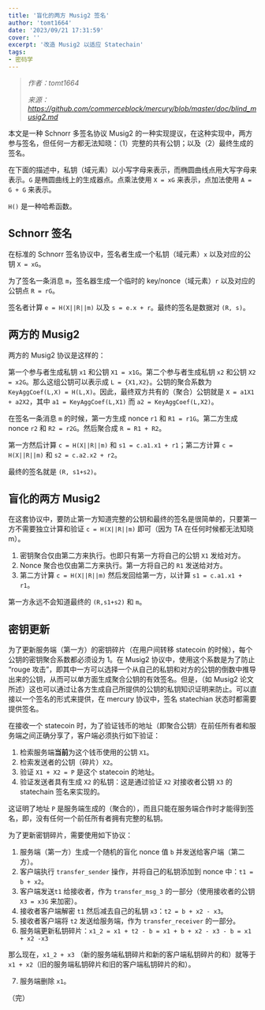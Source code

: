 ```yaml
---
title: '盲化的两方 Musig2 签名'
author: 'tomt1664'
date: '2023/09/21 17:31:59'
cover: ''
excerpt: '改造 Musig2 以适应 Statechain'
tags:
- 密码学
---
```



> *作者：tomt1664*
> 
> *来源：<https://github.com/commerceblock/mercury/blob/master/doc/blind_musig2.md>*



本文是一种 Schnorr 多签名协议 Musig2 的一种实现提议，在这种实现中，两方参与签名，但任何一方都无法知晓：（1）完整的共有公钥；以及（2）最终生成的签名。

在下面的描述中，私钥（域元素）以小写字母来表示，而椭圆曲线点用大写字母来表示。`G` 是椭圆曲线上的生成器点。点乘法使用 `X = xG` 来表示，点加法使用 `A = G + G` 来表示。

`H()` 是一种哈希函数。

## Schnorr 签名

在标准的 Schnorr 签名协议中，签名者生成一个私钥（域元素）`x` 以及对应的公钥 `X = xG`。

为了签名一条消息 `m`，签名器生成一个临时的 key/nonce（域元素）`r` 以及对应的公钥点 `R = rG`。

签名者计算 `e = H(X||R||m)` 以及 `s = e.x + r`。最终的签名是数据对 `(R, s)`。

## 两方的 Musig2

两方的 Musig2 协议是这样的：

第一个参与者生成私钥 `x1` 和公钥 `X1 = x1G`。第二个参与者生成私钥 `x2` 和公钥 `X2 = x2G`。那么这组公钥可以表示成 `L = {X1,X2}`。公钥的聚合系数为 `KeyAggCoef(L,X) = H(L,X)`。因此，最终双方共有的（聚合）公钥就是 `X = a1X1 + a2X2`，其中 `a1 = KeyAggCoef(L,X1)` 而 `a2 = KeyAggCoef(L,X2)`。

在签名一条消息 `m` 的时候，第一方生成 nonce `r1` 和 `R1 = r1G`。第二方生成 nonce `r2` 和 `R2 = r2G`。然后聚合成 `R = R1 + R2`。

第一方然后计算 `c = H(X||R||m)` 和 `s1 = c.a1.x1 + r1`；第二方计算 `c = H(X||R||m)` 和 `s2 = c.a2.x2 + r2`。

最终的签名就是 `(R, s1+s2)`。

## 盲化的两方 Musig2

在这套协议中，要防止第一方知道完整的公钥和最终的签名是很简单的，只要第一方不需要独立计算和验证 `c = H(X||R||m)` 即可（因为 TA 在任何时候都无法知晓 m）。

1. 密钥聚合仅由第二方来执行。也即只有第一方将自己的公钥 `X1` 发给对方。
2. Nonce 聚合也仅由第二方来执行。第一方将自己的 `R1` 发送给对方。
3. 第二方计算 `c = H(X||R||m)` 然后发回给第一方，以计算 `s1 = c.a1.x1 + r1`。

第一方永远不会知道最终的 `(R,s1+s2)` 和 `m`。

## 密钥更新

为了更新服务端（第一方）的密钥碎片（在用户间转移 statecoin 的时候），每个公钥的密钥聚合系数都必须设为 1。在 Musig2 协议中，使用这个系数是为了防止 “rouge 攻击”，即其中一方可以选择一个从自己的私钥和对方的公钥的倒数中推导出来的公钥，从而可以单方面生成聚合公钥的有效签名。但是，（如 Musig2 论文所述）这也可以通过让各方生成自己所提供的公钥的私钥知识证明来防止。可以直接以一个签名的形式来提供，在 mercury 协议中，签名 statechian 状态时都需要提供签名。

在接收一个 statecoin 时，为了验证钱币的地址（即聚合公钥）在前任所有者和服务端之间正确分享了，客户端必须执行如下验证：

1. 检索服务端**当前**为这个钱币使用的公钥 `X1`。
2. 检索发送者的公钥（碎片）`X2`。
3. 验证 `X1 + X2 = P` 是这个 statecoin 的地址。
4. 验证发送者具有生成 `X2` 的私钥：这是通过验证 `X2` 对接收者公钥 `X3` 的 statechain 签名来实现的。

这证明了地址 `P` 是服务端生成的（聚合的），而且只能在服务端合作时才能得到签名，即，没有任何一个前任所有者拥有完整的私钥。

为了更新密钥碎片，需要使用如下协议：

1. 服务端（第一方）生成一个随机的盲化 nonce 值 `b` 并发送给客户端（第二方）。
2. 客户端执行 `transfer_sender` 操作，并将自己的私钥添加到 nonce 中：`t1 = b + x2`。
3. 客户端发送`t1` 给接收者，作为 `transfer_msg_3` 的一部分（使用接收者的公钥 `X3 = x3G` 来加密）。
4. 接收者客户端解密 `t1` 然后减去自己的私钥 `x3`：`t2 = b + x2 - x3`。
5. 接收者客户端将 `t2` 发送给服务端，作为 `transfer_receiver` 的一部分。
6. 服务端更新私钥碎片：`x1_2 = x1 + t2 - b = x1 + b + x2 - x3 - b = x1 + x2 -x3`

那么现在，`x1_2 + x3` （新的服务端私钥碎片和新的客户端私钥碎片的和）就等于 `x1 + x2`（旧的服务端私钥碎片和旧的客户端私钥碎片的和）。

7. 服务端删除 `x1`。

（完）